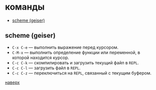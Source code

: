# команды

- [scheme (geiser)](#scheme-geiser)

## scheme (geiser)

- `C-x C-e` — выполнить выражение перед курсором.
- `C-M-x` — выполнить определение функции или переменной, в которой находится курсор.
- `C-c C-k` — скомпилировать и загрузить текущий файл в `REPL`.
- `C-c C-l` — загрузить файл в `REPL`.
- `C-c C-z` — переключиться на `REPL`, связанный с текущим буфером.

[наверх](#команды)
